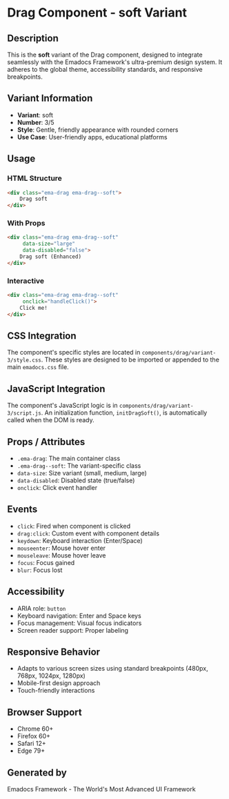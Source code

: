 # Drag Component - soft Variant

## Description
This is the **soft** variant of the Drag component, designed to integrate seamlessly with the Emadocs Framework's ultra-premium design system. It adheres to the global theme, accessibility standards, and responsive breakpoints.

## Variant Information
- **Variant**: soft
- **Number**: 3/5
- **Style**: Gentle, friendly appearance with rounded corners
- **Use Case**: User-friendly apps, educational platforms

## Usage

### HTML Structure
```html
<div class="ema-drag ema-drag--soft">
    Drag soft
</div>
```

### With Props
```html
<div class="ema-drag ema-drag--soft" 
     data-size="large" 
     data-disabled="false">
    Drag soft (Enhanced)
</div>
```

### Interactive
```html
<div class="ema-drag ema-drag--soft" 
     onclick="handleClick()">
    Click me!
</div>
```

## CSS Integration
The component's specific styles are located in `components/drag/variant-3/style.css`. These styles are designed to be imported or appended to the main `emadocs.css` file.

## JavaScript Integration
The component's JavaScript logic is in `components/drag/variant-3/script.js`. An initialization function, `initDragSoft()`, is automatically called when the DOM is ready.

## Props / Attributes
- `.ema-drag`: The main container class
- `.ema-drag--soft`: The variant-specific class
- `data-size`: Size variant (small, medium, large)
- `data-disabled`: Disabled state (true/false)
- `onclick`: Click event handler

## Events
- `click`: Fired when component is clicked
- `drag:click`: Custom event with component details
- `keydown`: Keyboard interaction (Enter/Space)
- `mouseenter`: Mouse hover enter
- `mouseleave`: Mouse hover leave
- `focus`: Focus gained
- `blur`: Focus lost

## Accessibility
- ARIA role: `button`
- Keyboard navigation: Enter and Space keys
- Focus management: Visual focus indicators
- Screen reader support: Proper labeling

## Responsive Behavior
- Adapts to various screen sizes using standard breakpoints (480px, 768px, 1024px, 1280px)
- Mobile-first design approach
- Touch-friendly interactions

## Browser Support
- Chrome 60+
- Firefox 60+
- Safari 12+
- Edge 79+

## Generated by
Emadocs Framework - The World's Most Advanced UI Framework
